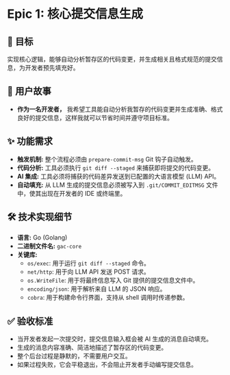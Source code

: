 # Epic 1: 核心提交信息生成

## 🎯 目标
实现核心逻辑，能够自动分析暂存区的代码变更，并生成相关且格式规范的提交信息，为开发者预先填充好。

## 👤 用户故事
- **作为一名开发者，** 我希望工具能自动分析我暂存的代码变更并生成准确、格式良好的提交信息，这样我就可以节省时间并遵守项目标准。

## ✨ 功能需求
- **触发机制:** 整个流程必须由 `prepare-commit-msg` Git 钩子自动触发。
- **代码分析:** 工具必须执行 `git diff --staged` 来捕获即将提交的代码变更。
- **AI 集成:** 工具必须将捕获的代码差异发送到已配置的大语言模型 (LLM) API。
- **自动填充:** 从 LLM 生成的提交信息必须被写入到 `.git/COMMIT_EDITMSG` 文件中，使其出现在开发者的 IDE 或终端里。

## 🛠️ 技术实现细节
- **语言:** Go (Golang)
- **二进制文件名:** `gac-core`
- **关键库:**
    - `os/exec`: 用于运行 `git diff --staged` 命令。
    - `net/http`: 用于向 LLM API 发送 POST 请求。
    - `os.WriteFile`: 用于将最终信息写入 Git 提供的提交信息文件中。
    - `encoding/json`: 用于解析来自 LLM 的 JSON 响应。
    - `cobra`: 用于构建命令行界面，支持从 shell 调用时传递参数。

## ✅ 验收标准
- 当开发者发起一次提交时，提交信息输入框会被 AI 生成的消息自动填充。
- 生成的消息内容准确、简洁地描述了暂存区的代码变更。
- 整个后台过程是静默的，不需要用户交互。
- 如果过程失败，它会平稳退出，不会阻止开发者手动编写提交信息。